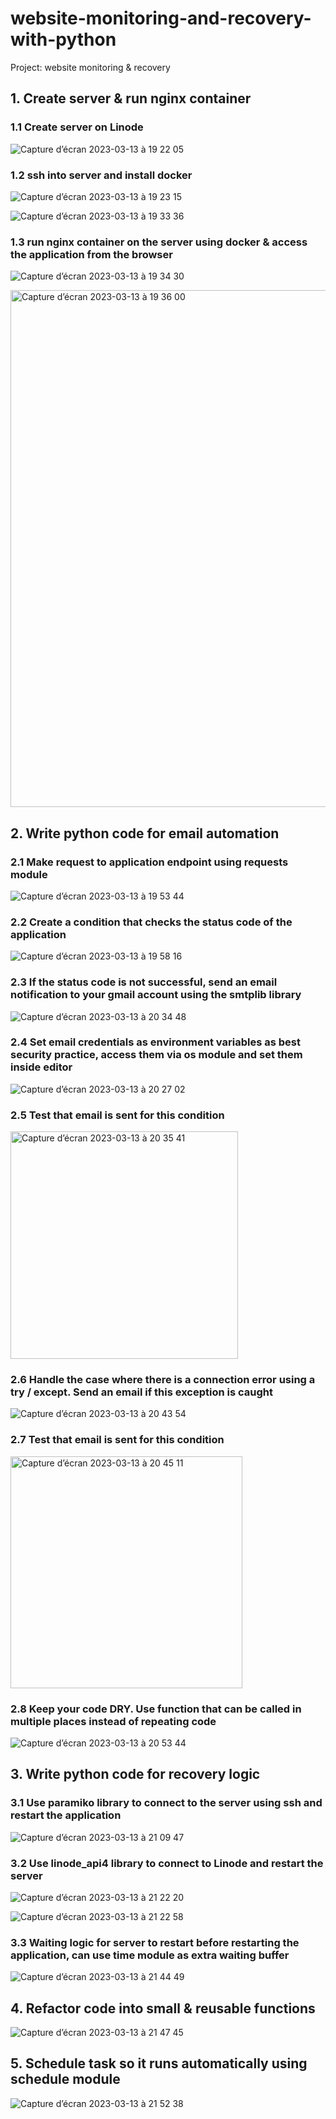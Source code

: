 # website-monitoring-and-recovery-with-python
Project: website monitoring &amp; recovery

## 1. Create server & run nginx container

### 1.1 Create server on Linode

![Capture d’écran 2023-03-13 à 19 22 05](https://user-images.githubusercontent.com/62488871/224831621-93f2d305-4f54-4d77-9414-75d9a072f0e9.png)

### 1.2 ssh into server and install docker

![Capture d’écran 2023-03-13 à 19 23 15](https://user-images.githubusercontent.com/62488871/224831852-bb19df18-f743-4cd5-a3bf-9db6736a6183.png)

![Capture d’écran 2023-03-13 à 19 33 36](https://user-images.githubusercontent.com/62488871/224831884-cb81aa3a-0c44-495e-bacf-b46a9f097711.png)

### 1.3 run nginx container on the server using docker & access the application from the browser

![Capture d’écran 2023-03-13 à 19 34 30](https://user-images.githubusercontent.com/62488871/224831938-b26a5ef3-6e66-4cb9-82a8-31f20771a411.png)

<img width="827" alt="Capture d’écran 2023-03-13 à 19 36 00" src="https://user-images.githubusercontent.com/62488871/224831970-0c2be7ee-c8d7-428d-875e-b46842499a01.png">

## 2. Write python code for email automation

### 2.1 Make request to application endpoint using requests module 

![Capture d’écran 2023-03-13 à 19 53 44](https://user-images.githubusercontent.com/62488871/224832015-9d0e218f-2e14-4cea-b2e7-719d1542e209.png)

### 2.2 Create a condition that checks the status code of the application

![Capture d’écran 2023-03-13 à 19 58 16](https://user-images.githubusercontent.com/62488871/224832067-e36eb292-e10a-4383-8482-2817e67d1c66.png)

### 2.3 If the status code is not successful, send an email notification to your gmail account using the smtplib library

![Capture d’écran 2023-03-13 à 20 34 48](https://user-images.githubusercontent.com/62488871/224832160-eb3144ef-c988-46c5-9dd6-7dfc85b549b5.png)

### 2.4 Set email credentials as environment variables as best security practice, access them via os module and set them inside editor

![Capture d’écran 2023-03-13 à 20 27 02](https://user-images.githubusercontent.com/62488871/224832205-0dada80e-09c6-4a70-aec3-b40bfacc32ef.png)

### 2.5 Test that email is sent for this condition

<img width="364" alt="Capture d’écran 2023-03-13 à 20 35 41" src="https://user-images.githubusercontent.com/62488871/224832225-ff1ea896-9c91-4c83-8d2a-7d4ebad8bd03.png">

### 2.6 Handle the case where there is a connection error using a try / except. Send an email if this exception is caught

![Capture d’écran 2023-03-13 à 20 43 54](https://user-images.githubusercontent.com/62488871/224832277-8cce6786-019d-4782-8beb-d0a524340072.png)

### 2.7 Test that email is sent for this condition

<img width="371" alt="Capture d’écran 2023-03-13 à 20 45 11" src="https://user-images.githubusercontent.com/62488871/224832337-c8a325b0-3473-4643-b241-1c4a0301065f.png">

### 2.8 Keep your code DRY. Use function that can be called in multiple places instead of repeating code

![Capture d’écran 2023-03-13 à 20 53 44](https://user-images.githubusercontent.com/62488871/224832390-f4f89a48-de22-4c9b-bf8f-be3f9d4198c3.png)

## 3. Write python code for recovery logic

### 3.1 Use paramiko library to connect to the server using ssh and restart the application

![Capture d’écran 2023-03-13 à 21 09 47](https://user-images.githubusercontent.com/62488871/224832470-81903d36-acd9-49fb-984b-70ab5bae4bc5.png)

### 3.2 Use linode_api4 library to connect to Linode and restart the server

![Capture d’écran 2023-03-13 à 21 22 20](https://user-images.githubusercontent.com/62488871/224832516-abecd421-b5b8-4ddc-ad5f-f3d0c034bf49.png)

![Capture d’écran 2023-03-13 à 21 22 58](https://user-images.githubusercontent.com/62488871/224832549-d26e54ae-d986-4121-bd59-65a3a2f3d1ec.png)

### 3.3 Waiting logic for server to restart before restarting the application, can use time module as extra waiting buffer

![Capture d’écran 2023-03-13 à 21 44 49](https://user-images.githubusercontent.com/62488871/224832574-24e664c5-5246-4436-a324-3801d4f79055.png)

## 4. Refactor code into small & reusable functions

![Capture d’écran 2023-03-13 à 21 47 45](https://user-images.githubusercontent.com/62488871/224832612-6593030b-30da-42ef-8625-288f3f5ea2d4.png)

## 5. Schedule task so it runs automatically using schedule module

![Capture d’écran 2023-03-13 à 21 52 38](https://user-images.githubusercontent.com/62488871/224832648-bd015bc7-a714-4a66-a1ea-6f265a0bb7cb.png)
